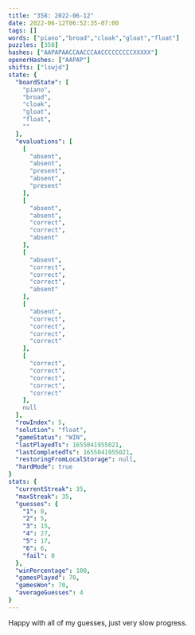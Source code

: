 ```yaml
---
title: "358: 2022-06-12"
date: 2022-06-12T06:52:35-07:00
tags: []
words: ["piano","broad","cloak","gloat","float"]
puzzles: [358]
hashes: ["AAPAPAACCAACCCAACCCCCCCCCXXXXX"]
openerHashes: ["AAPAP"]
shifts: ["lswjd"]
state: {
  "boardState": [
    "piano",
    "broad",
    "cloak",
    "gloat",
    "float",
    ""
  ],
  "evaluations": [
    [
      "absent",
      "absent",
      "present",
      "absent",
      "present"
    ],
    [
      "absent",
      "absent",
      "correct",
      "correct",
      "absent"
    ],
    [
      "absent",
      "correct",
      "correct",
      "correct",
      "absent"
    ],
    [
      "absent",
      "correct",
      "correct",
      "correct",
      "correct"
    ],
    [
      "correct",
      "correct",
      "correct",
      "correct",
      "correct"
    ],
    null
  ],
  "rowIndex": 5,
  "solution": "float",
  "gameStatus": "WIN",
  "lastPlayedTs": 1655041955021,
  "lastCompletedTs": 1655041955021,
  "restoringFromLocalStorage": null,
  "hardMode": true
}
stats: {
  "currentStreak": 35,
  "maxStreak": 35,
  "guesses": {
    "1": 0,
    "2": 5,
    "3": 15,
    "4": 27,
    "5": 17,
    "6": 6,
    "fail": 0
  },
  "winPercentage": 100,
  "gamesPlayed": 70,
  "gamesWon": 70,
  "averageGuesses": 4
}
---
```


<!-- more -->
Happy with all of my guesses, just very slow progress. 
